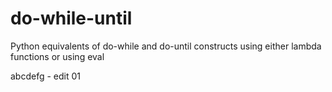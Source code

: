 # do-while-until

Python equivalents of do-while and do-until constructs
using either lambda functions
or using eval

abcdefg - edit 01

